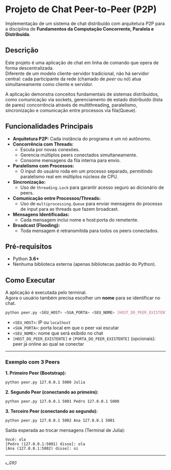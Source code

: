 # Projeto de Chat Peer-to-Peer (P2P)

Implementação de um sistema de chat distribuído com arquitetura P2P para a disciplina de **Fundamentos da Computação Concorrente, Paralela e Distribuída**.

## Descrição

Este projeto é uma aplicação de chat em linha de comando que opera de forma descentralizada.  
Diferente de um modelo cliente-servidor tradicional, não há servidor central: cada participante da rede (chamado de *peer* ou *nó*) atua simultaneamente como cliente e servidor.

A aplicação demonstra conceitos fundamentais de sistemas distribuídos, como comunicação via sockets, gerenciamento de estado distribuído (lista de pares) concorrência através de multithreading, paralelismo, sincronização e comunicação entre processos via fila(Queue).

## Funcionalidades Principais

- **Arquitetura P2P:** Cada instância do programa é um nó autônomo.  
- **Concorrência com Threads:**  
  - Escuta por novas conexões.  
  - Gerencia múltiplos peers conectados simultaneamente.  
  - Consome mensagens da fila interna para envio.  
- **Paralelismo com Processos:**  
  - O input do usuário roda em um processo separado, permitindo paralelismo real em múltiplos núcleos de CPU.  
- **Sincronização:**  
  - Uso de `threading.Lock` para garantir acesso seguro ao dicionário de peers.  
- **Comunicação entre Processos/Threads:**  
  - Uso de `multiprocessing.Queue` para enviar mensagens do processo de input para as threads que fazem broadcast.  
- **Mensagens Identificadas:**  
  - Cada mensagem inclui nome e host:porta do remetente.  
- **Broadcast (Flooding):**  
  - Toda mensagem é retransmitida para todos os peers conectados.  

## Pré-requisitos

- Python **3.6+**  
- Nenhuma biblioteca externa (apenas bibliotecas padrão do Python).  

## Como Executar

A aplicação é executada pelo terminal.  
Agora o usuário também precisa escolher um **nome** para se identificar no chat.  

```sh
python peer.py <SEU_HOST> <SUA_PORTA> <SEU_NOME> [HOST_DO_PEER_EXISTENTE] [PORTA_DO_PEER_EXISTENTE]
```

- `<SEU_HOST>`: IP ou `localhost`  
- `<SUA_PORTA>`: porta local em que o peer vai escutar  
- `<SEU_NOME>`: nome que será exibido no chat  
- `[HOST_DO_PEER_EXISTENTE]` e `[PORTA_DO_PEER_EXISTENTE]` (opcionais): peer já online ao qual se conectar  

---

### Exemplo com 3 Peers

**1. Primeiro Peer (Bootstrap):**
```sh
python peer.py 127.0.0.1 5000 Julia
```

**2. Segundo Peer (conectando ao primeiro):**
```sh
python peer.py 127.0.0.1 5001 Pedro 127.0.0.1 5000
```

**3. Terceiro Peer (conectando ao segundo):**
```sh
python peer.py 127.0.0.1 5002 Ana 127.0.0.1 5001
```

Saída esperada ao trocar mensagens (Terminal de Julia):  
```
Você: ola      
[Pedro (127.0.0.1:5001) disse]: ola                                               
[Ana (127.0.0.1:5002) disse]: oi
```

---

ᓚᘏᗢ